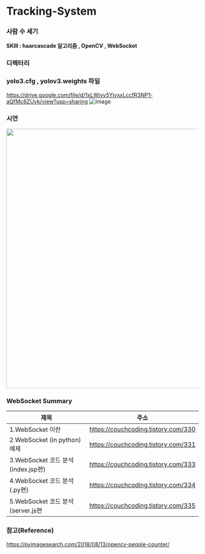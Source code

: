 <h1> Tracking-System</h1> <h3> 사람 수 세기 </h3>



<strong>SKIll : haarcascade 알고리즘 , OpenCV , WebSocket</strong>


### 디렉터리


### yolo3.cfg , yolov3.weights 파일
https://drive.google.com/file/d/1xLWjyy5YjyxxLccfR3NP1-aQfMc6ZUvk/view?usp=sharing
![image](https://user-images.githubusercontent.com/33335762/202988511-8ddacae7-1755-4796-8abe-722498136044.png)


### 시연

<img src="https://user-images.githubusercontent.com/33335762/201675873-08b3f8e2-4296-4ed0-83b1-d1780f221c2a.png" width="680"/>



### WebSocket Summary
|제목|주소|
|----|--|
|1.WebSocket 이란 |https://couchcoding.tistory.com/330 |
|2.WebSocket (in python) 예제|https://couchcoding.tistory.com/331|
|3.WebSocket 코드 분석(index.jsp편)|https://couchcoding.tistory.com/333|
|4.WebSocket 코드 분석(.py편)|https://couchcoding.tistory.com/334|
|5.WebSocket 코드 분석(server.js편|https://couchcoding.tistory.com/335|


### 참고(Reference)

https://pyimagesearch.com/2018/08/13/opencv-people-counter/

